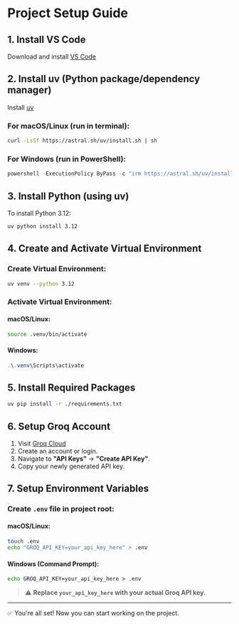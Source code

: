 # Project Setup Guide

## 1. Install VS Code  
Download and install [VS Code](https://code.visualstudio.com/)

## 2. Install **uv** (Python package/dependency manager)  
Install [uv](https://github.com/astral-sh/uv)  

### For macOS/Linux (run in terminal):
```bash
curl -LsSf https://astral.sh/uv/install.sh | sh
```

### For Windows (run in PowerShell):
```powershell
powershell -ExecutionPolicy ByPass -c "irm https://astral.sh/uv/install.ps1 | iex"
```

## 3. Install Python (using **uv**)  
To install Python 3.12:  
```bash
uv python install 3.12
```

## 4. Create and Activate Virtual Environment  

### Create Virtual Environment:  
```bash
uv venv --python 3.12
```

### Activate Virtual Environment:  

#### macOS/Linux:
```bash
source .venv/bin/activate
```

#### Windows:
```powershell
.\.venv\Scripts\activate
```

## 5. Install Required Packages  
```bash
uv pip install -r ./requirements.txt
```

## 6. Setup Groq Account  

1. Visit [Groq Cloud](https://groq.com/)
2. Create an account or login.
3. Navigate to **"API Keys"** → **"Create API Key"**.
4. Copy your newly generated API key.

## 7. Setup Environment Variables  

### Create `.env` file in project root:  

#### macOS/Linux:
```bash
touch .env
echo "GROQ_API_KEY=your_api_key_here" > .env
```

#### Windows (Command Prompt):
```cmd
echo GROQ_API_KEY=your_api_key_here > .env
```

> ⚠️ **Replace `your_api_key_here` with your actual Groq API key.**

---

✅ You're all set! Now you can start working on the project.
